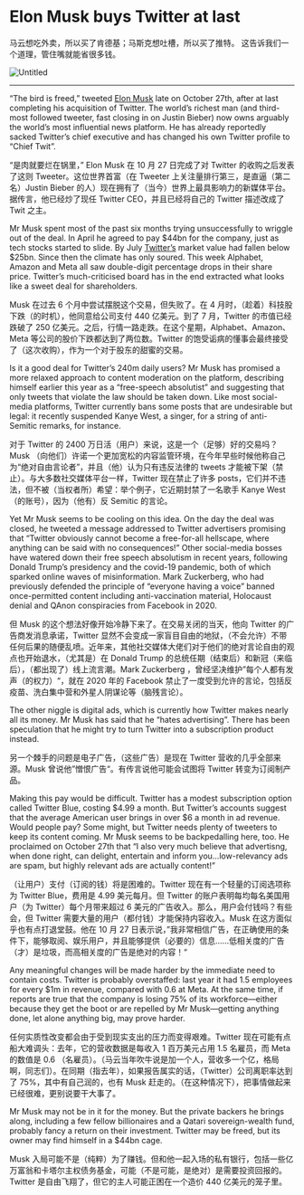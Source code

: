 # Elon Musk buys Twitter at last

马云想吃外卖，所以买了肯德基；马斯克想吐槽，所以买了推特。
这告诉我们一个道理，管住嘴就能省很多钱。

![Untitled](Elon%20Musk%20buys%20Twitter%20at%20last%2084277637efdb4ddca8f1c8eeadcd2e34/Untitled.png)

---

“The bird is freed,” tweeted [Elon Musk](https://www.economist.com/leaders/2022/10/06/how-worried-should-you-be-about-elon-musks-superpowers) late on October 27th, after at last completing his acquisition of Twitter. The world’s richest man (and third-most followed tweeter, fast closing in on Justin Bieber) now owns arguably the world’s most influential news platform. He has already reportedly sacked Twitter’s chief executive and has changed his own Twitter profile to “Chief Twit”.

“是肉就要烂在锅里，” Elon Musk 在 10 月 27 日完成了对 Twitter 的收购之后发表了这则 Tweeter。这位世界首富（在 Tweeter 上关注量排行第三，是直逼（第二名）Justin Bieber 的人）现在拥有了（当今）世界上最具影响力的新媒体平台。据传言，他已经炒了现任 Twitter CEO，并且已经将自己的 Twitter 描述改成了 Twit 之主。

Mr Musk spent most of the past six months trying unsuccessfully to wriggle out of the deal. In April he agreed to pay $44bn for the company, just as tech stocks started to slide. By July [Twitter’s](https://www.economist.com/business/2022/10/11/will-elon-musk-owned-twitter-end-up-as-a-deal-from-hell) market value had fallen below $25bn. Since then the climate has only soured. This week Alphabet, Amazon and Meta all saw double-digit percentage drops in their share price. Twitter’s much-criticised board has in the end extracted what looks like a sweet deal for shareholders.

Musk 在过去 6 个月中尝试摆脱这个交易，但失败了。在 4 月时，（趁着）科技股下跌（的时机），他同意给公司支付 440 亿美元。到了 7 月，Twitter 的市值已经跌破了 250 亿美元。之后，行情一路走跌。在这个星期，Alphabet、Amazon、Meta 等公司的股价下跌都达到了两位数。Twitter 的饱受诟病的懂事会最终接受了（这次收购），作为一个对于股东的甜蜜的交易。

Is it a good deal for Twitter’s 240m daily users? Mr Musk has promised a more relaxed approach to content moderation on the platform, describing himself earlier this year as a “free-speech absolutist” and suggesting that only tweets that violate the law should be taken down. Like most social-media platforms, Twitter currently bans some posts that are undesirable but legal: it recently suspended Kanye West, a singer, for a string of anti-Semitic remarks, for instance.

对于 Twitter 的 2400 万日活（用户）来说，这是一个（足够）好的交易吗？ Musk （向他们）许诺一个更加宽松的内容监管环境，在今年早些时候他称自己为“绝对自由言论者”，并且（他）认为只有违反法律的 tweets 才能被下架（禁止）。与大多数社交媒体平台一样，Twitter 现在禁止了许多 posts，它们并不违法，但不被（当权者所）希望：举个例子，它近期封禁了一名歌手 Kanye West （的账号），因为（他有）反 Semitic 的言论。

Yet Mr Musk seems to be cooling on this idea. On the day the deal was closed, he tweeted a message addressed to Twitter advertisers promising that “Twitter obviously cannot become a free-for-all hellscape, where anything can be said with no consequences!” Other social-media bosses have watered down their free speech absolutism in recent years, following Donald Trump’s presidency and the covid-19 pandemic, both of which sparked online waves of misinformation. Mark Zuckerberg, who had previously defended the principle of “everyone having a voice” banned once-permitted content including anti-vaccination material, Holocaust denial and QAnon conspiracies from Facebook in 2020.

但 Musk 的这个想法好像开始冷静下来了。在交易关闭的当天，他向 Twitter 的广告商发消息承诺，Twitter 显然不会变成一家盲目自由的地狱，（不会允许）不带任何后果的随便乱喷。近年来，其他社交媒体大佬们对于他们的绝对言论自由的观点也开始退水，（尤其是）在 Donald Trump 的总统任期（结束后）和新冠（来临后），（都出现了）线上流言潮。Mark Zuckerberg ，曾经坚决维护”每个人都有发声（的权力）“，就在 2020 年的 Facebook 禁止了一度受到允许的言论，包括反疫苗、洗白集中营和外星人阴谋论等（脑残言论）。

The other niggle is digital ads, which is currently how Twitter makes nearly all its money. Mr Musk has said that he “hates advertising”. There has been speculation that he might try to turn Twitter into a subscription product instead.

另一个棘手的问题是电子广告，（这些广告）是现在 Twitter 营收的几乎全部来源。Musk 曾说他”憎恨广告“。有传言说他可能会试图将 Twitter 转变为订阅制产品。

Making this pay would be difficult. Twitter has a modest subscription option called Twitter Blue, costing $4.99 a month. But Twitter’s accounts suggest that the average American user brings in over $6 a month in ad revenue. Would people pay? Some might, but Twitter needs plenty of tweeters to keep its content coming. Mr Musk seems to be backpedalling here, too. He proclaimed on October 27th that “I also very much believe that advertisng, when done right, can delight, entertain and inform you…low-relevancy ads are spam, but highly relevant ads are actually content!”

（让用户）支付（订阅的钱）将是困难的。Twitter 现在有一个轻量的订阅选项称为 Twitter Blue，费用是 4.99 美元每月。但 Twitter 的账户表明每均每名美国用户（为 Twitter）每个月带来超过 6 美元的广告收入。那么，用户会付钱吗？有些会，但 Twitter 需要大量的用户（都付钱）才能保持内容收入。Musk 在这方面似乎也有点打退堂鼓。他在 10 月 27 日表示说，”我非常相信广告，在正确使用的条件下，能够取阅、娱乐用户，并且能够提供（必要的）信息……低相关度的广告（才）是垃圾，而高相关度的广告是绝对的内容！“

Any meaningful changes will be made harder by the immediate need to contain costs. Twitter is probably overstaffed: last year it had 1.5 employees for every $1m in revenue, compared with 0.6 at Meta. At the same time, if reports are true that the company is losing 75% of its workforce—either because they get the boot or are repelled by Mr Musk—getting anything done, let alone anything big, may prove harder.

任何实质性改变都会由于受到现实支出的压力而变得艰难。Twitter 现在可能有点船大难调头：去年，它的营收数据是每收入 1 百万美元占用 1.5 名雇员，而 Meta 的数值是 0.6 （名雇员）。（马云当年吹牛说是加一个人，营收多一个亿，格局啊，同志们）。在同期（指去年），如果报告属实的话，（Twitter）公司离职率达到了 75%，其中有自己润的，也有 Musk 赶走的。（在这种情况下），把事情做起来已经很难，更别说要干大事了。

Mr Musk may not be in it for the money. But the private backers he brings along, including a few fellow billionaires and a Qatari sovereign-wealth fund, probably fancy a return on their investment. Twitter may be freed, but its owner may find himself in a $44bn cage.

Musk 入局可能不是（纯粹）为了赚钱。但和他一起入场的私有银行，包括一些亿万富翁和卡塔尔主权债务基金，可能（不是可能，是绝对）是需要投资回报的。 Twitter 是自由飞翔了，但它的主人可能正困在一个造价 440 亿美元的笼子里。
